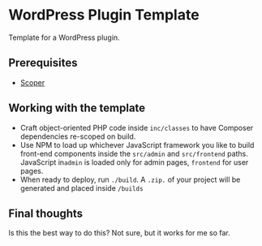 # WordPress Plugin Template

Template for a WordPress plugin.

## Prerequisites

- [Scoper](https://github.com/humbug/php-scoper)

## Working with the template

- Craft object-oriented PHP code inside `inc/classes` to have Composer dependencies re-scoped on build.
- Use NPM to load up whichever JavaScript framework you like to build front-end components inside the `src/admin` and 
  `src/frontend` paths. JavaScript in`admin` is loaded only for admin pages, `frontend` for user pages.
- When ready to deploy, run `./build`. A `.zip.` of your project will be generated and placed inside `/builds`

## Final thoughts

Is this the best way to do this? Not sure, but it works for me so far.
